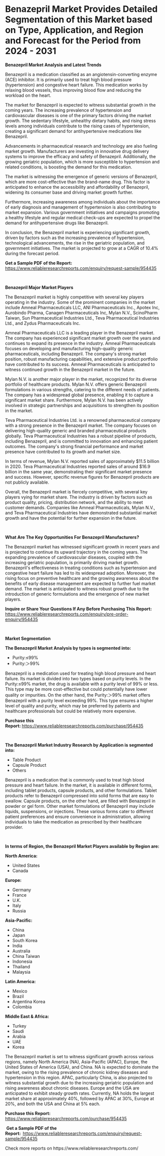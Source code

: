 <p><h1>Benazepril Market Provides Detailed Segmentation of this Market based on Type, Application, and Region and Forecast for the Period from 2024 - 2031</h1></p><p><strong>Benazepril Market Analysis and Latest Trends</strong></p>
<p><p>Benazepril is a medication classified as an angiotensin-converting enzyme (ACE) inhibitor. It is primarily used to treat high blood pressure (hypertension) and congestive heart failure. This medication works by relaxing blood vessels, thus improving blood flow and reducing the workload on the heart.</p><p>The market for Benazepril is expected to witness substantial growth in the coming years. The increasing prevalence of hypertension and cardiovascular diseases is one of the primary factors driving the market growth. The sedentary lifestyle, unhealthy dietary habits, and rising stress levels among individuals contribute to the rising cases of hypertension, creating a significant demand for antihypertensive medications like Benazepril.</p><p>Advancements in pharmaceutical research and technology are also fueling market growth. Manufacturers are investing in innovative drug delivery systems to improve the efficacy and safety of Benazepril. Additionally, the growing geriatric population, which is more susceptible to hypertension and related conditions, is boosting the demand for this medication.</p><p>The market is witnessing the emergence of generic versions of Benazepril, which are more cost-effective than the brand-name drug. This factor is anticipated to enhance the accessibility and affordability of Benazepril, widening its consumer base and driving market growth further.</p><p>Furthermore, increasing awareness among individuals about the importance of early diagnosis and management of hypertension is also contributing to market expansion. Various government initiatives and campaigns promoting a healthy lifestyle and regular medical check-ups are expected to propel the demand for antihypertensive drugs like Benazepril.</p><p>In conclusion, the Benazepril market is experiencing significant growth, driven by factors such as the increasing prevalence of hypertension, technological advancements, the rise in the geriatric population, and government initiatives. The market is projected to grow at a CAGR of 10.4% during the forecast period.</p></p>
<p><strong>Get a Sample PDF of the Report:&nbsp;</strong> <a href="https://www.reliableresearchreports.com/enquiry/request-sample/954435">https://www.reliableresearchreports.com/enquiry/request-sample/954435</a></p>
<p>&nbsp;</p>
<p><strong>Benazepril Major Market Players</strong></p>
<p><p>The Benazepril market is highly competitive with several key players operating in the industry. Some of the prominent companies in the market include Amneal Pharmaceuticals LLC, ANI Pharmaceuticals Inc., Apotex Inc, Aurobindo Pharma, Canagen Pharmaceuticals Inc, Mylan N.V., ScinoPharm Taiwan, Sun Pharmaceutical Industries Ltd., Teva Pharmaceutical Industries Ltd., and Zydus Pharmaceuticals Inc.</p><p>Amneal Pharmaceuticals LLC is a leading player in the Benazepril market. The company has experienced significant market growth over the years and continues to expand its presence in the industry. Amneal Pharmaceuticals focuses on developing and manufacturing high-quality generic pharmaceuticals, including Benazepril. The company's strong market position, robust manufacturing capabilities, and extensive product portfolio have contributed to its success. Amneal Pharmaceuticals is anticipated to witness continued growth in the Benazepril market in the future.</p><p>Mylan N.V. is another major player in the market, recognized for its diverse portfolio of healthcare products. Mylan N.V. offers generic Benazepril formulations in various strengths, catering to the different needs of patients. The company has a widespread global presence, enabling it to capture a significant market share. Furthermore, Mylan N.V. has been actively involved in strategic partnerships and acquisitions to strengthen its position in the market.</p><p>Teva Pharmaceutical Industries Ltd. is a renowned pharmaceutical company with a strong presence in the Benazepril market. The company focuses on delivering high-quality generic and branded pharmaceutical products globally. Teva Pharmaceutical Industries has a robust pipeline of products, including Benazepril, and is committed to innovation and enhancing patient outcomes. The company's strong financial performance and market presence have contributed to its growth and market size.</p><p>In terms of revenue, Mylan N.V. reported sales of approximately $11.5 billion in 2020. Teva Pharmaceutical Industries reported sales of around $16.9 billion in the same year, demonstrating their significant market presence and success. However, specific revenue figures for Benazepril products are not publicly available.</p><p>Overall, the Benazepril market is fiercely competitive, with several key players vying for market share. The industry is driven by factors such as product quality, pricing, distribution network, and the ability to meet customer demands. Companies like Amneal Pharmaceuticals, Mylan N.V., and Teva Pharmaceutical Industries have demonstrated substantial market growth and have the potential for further expansion in the future.</p></p>
<p>&nbsp;</p>
<p><strong>What Are The Key Opportunities For Benazepril Manufacturers?</strong></p>
<p><p>The Benazepril market has witnessed significant growth in recent years and is projected to continue its upward trajectory in the coming years. The expanding prevalence of cardiovascular diseases, coupled with the increasing geriatric population, is primarily driving market growth. Benazepril's effectiveness in treating conditions such as hypertension and congestive heart failure has led to its widespread adoption. Moreover, the rising focus on preventive healthcare and the growing awareness about the benefits of early disease management are expected to further fuel market demand. The market is anticipated to witness robust growth due to the introduction of generic formulations and the emergence of new market players.</p></p>
<p><strong>Inquire or Share Your Questions If Any Before Purchasing This Report:</strong> <a href="https://www.reliableresearchreports.com/enquiry/pre-order-enquiry/954435">https://www.reliableresearchreports.com/enquiry/pre-order-enquiry/954435</a></p>
<p>&nbsp;</p>
<p><strong>Market Segmentation</strong></p>
<p><strong>The Benazepril Market Analysis by types is segmented into:</strong></p>
<p><ul><li>Purity:≤99%</li><li>Purity:＞99%</li></ul></p>
<p><p>Benazepril is a medication used for treating high blood pressure and heart failure. Its market is divided into two types based on purity levels. In the Purity:≤99% market, the drug is available with a purity level of 99% or less. This type may be more cost-effective but could potentially have lower quality or impurities. On the other hand, the Purity:＞99% market offers Benazepril with a purity level exceeding 99%. This type ensures a higher level of quality and purity, which may be preferred by patients and healthcare professionals but could be relatively more expensive.</p></p>
<p><strong>Purchase this Report:&nbsp;</strong><a href="https://www.reliableresearchreports.com/purchase/954435">https://www.reliableresearchreports.com/purchase/954435</a></p>
<p>&nbsp;</p>
<p><strong>The Benazepril Market Industry Research by Application is segmented into:</strong></p>
<p><ul><li>Table Product</li><li>Capsule Product</li><li>Others</li></ul></p>
<p><p>Benazepril is a medication that is commonly used to treat high blood pressure and heart failure. In the market, it is available in different forms, including tablet products, capsule products, and other formulations. Tablet products refer to Benazepril compressed into solid forms that are easy to swallow. Capsule products, on the other hand, are filled with Benazepril in powder or gel form. Other market formulations of Benazepril may include liquids, suspensions, or injections. These various forms cater to different patient preferences and ensure convenience in administration, allowing individuals to take the medication as prescribed by their healthcare provider.</p></p>
<p>&nbsp;</p>
<p><strong>In terms of Region, the Benazepril Market Players available by Region are:</strong></p>
<p>
    <p> <strong> North America: </strong>
        <ul>
            <li>United States</li>
            <li>Canada</li>
        </ul>
        </p> 
    <p> <strong> Europe: </strong>
        <ul>
            <li>Germany</li>
            <li>France</li>
            <li>U.K.</li>
            <li>Italy</li>
            <li>Russia</li>
        </ul>
        </p> 
    <p> <strong> Asia-Pacific: </strong>
        <ul>
            <li>China</li>
            <li>Japan</li>
            <li>South Korea</li>
            <li>India</li>
            <li>Australia</li>
            <li>China Taiwan</li>
            <li>Indonesia</li>
            <li>Thailand</li>
            <li>Malaysia</li>
        </ul>
        </p> 
    <p> <strong> Latin America: </strong>
        <ul>
            <li>Mexico</li>
            <li>Brazil</li>
            <li>Argentina Korea</li>
            <li>Colombia</li>
        </ul>
        </p> 
    <p> <strong> Middle East & Africa: </strong>
        <ul>
            <li>Turkey</li>
            <li>Saudi</li>
            <li>Arabia</li>
            <li>UAE</li>
            <li>Korea</li>
        </ul>
    </p>
    </p>
<p><p>The Benazepril market is set to witness significant growth across various regions, namely North America (NA), Asia-Pacific (APAC), Europe, the United States of America (USA), and China. NA is expected to dominate the market, owing to the rising prevalence of chronic kidney diseases and hypertension in this region. APAC, particularly China, is also projected to witness substantial growth due to the increasing geriatric population and rising awareness about chronic diseases. Europe and the USA are anticipated to exhibit steady growth rates. Currently, NA holds the largest market share at approximately 40%, followed by APAC at 30%, Europe at 20%, and both the USA and China at 5% each.</p></p>
<p><strong>Purchase this Report: </strong><a href="https://www.reliableresearchreports.com/purchase/954435">https://www.reliableresearchreports.com/purchase/954435</a></p>
<p>&nbsp;<strong>Get a Sample PDF of the Report:&nbsp;&nbsp;</strong><a href="https://www.reliableresearchreports.com/enquiry/request-sample/954435">https://www.reliableresearchreports.com/enquiry/request-sample/954435</a></p>
<p><strong></strong></p>
<p>Check more reports on https://www.reliableresearchreports.com/</p>